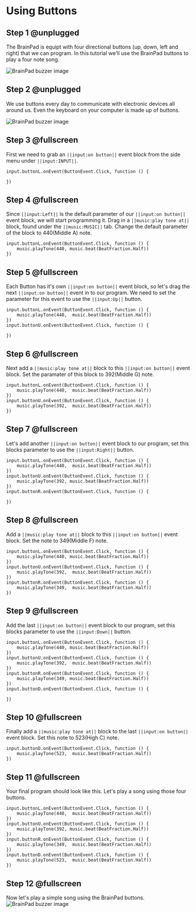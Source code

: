 # Using Buttons

## Step 1 @unplugged
The BrainPad is equipt with four directional buttons (up, down, left and right) that we can program. In this tutorial we'll use the BrainPad buttons to play a four note song.

![BrainPad buzzer image](/static/images/buttons.jpg)

## Step 2 @unplugged
We use buttons every day to communicate with electronic devices all around us. Even the keyboard on your computer is made up of buttons. 

![BrainPad buzzer image](/static/images/keys.jpg)

## Step 3 @fullscreen
First we need to grab an ``||input:on button||`` event block from the side menu under  ``||input:INPUT||``. 

```blocks
input.buttonL.onEvent(ButtonEvent.Click, function () {
	
})
```

## Step 4 @fullscreen
Since ``||input:Left||`` is the default parameter of our ``||input:on button||`` event block, we will start programming it. Drag in a ``||music:play tone at||`` block, found under the ``||music:MUSIC||`` tab. Change the default parameter of the block to 440(Middle A) note.  
 
```blocks
input.buttonL.onEvent(ButtonEvent.Click, function () {
    music.playTone(440, music.beat(BeatFraction.Half))
})
```

## Step 5 @fullscreen
Each Button has it's own ``||input:on button||`` event block, so let's drag the next ``||input:on button||`` event in to our program. We need to set the parameter for this event to use the ``||input:Up||`` button. 

```blocks
input.buttonL.onEvent(ButtonEvent.Click, function () {
    music.playTone(440,  music.beat(BeatFraction.Half))
})
input.buttonU.onEvent(ButtonEvent.Click, function () {
	
})
```

## Step 6 @fullscreen
Next add a ``||music:play tone at||`` block to this ``||input:on button||`` event block. Set the paramater of this block to 392(Middle G) note.

```blocks
input.buttonL.onEvent(ButtonEvent.Click, function () {
    music.playTone(440,  music.beat(BeatFraction.Half))
})
input.buttonU.onEvent(ButtonEvent.Click, function () {
    music.playTone(392,  music.beat(BeatFraction.Half))
})
```

## Step 7 @fullscreen
Let's add another ``||input:on button||`` event block to our program, set this blocks parameter to use the ``||input:Right||`` button. 

```blocks
input.buttonL.onEvent(ButtonEvent.Click, function () {
    music.playTone(440,  music.beat(BeatFraction.Half))
})
input.buttonU.onEvent(ButtonEvent.Click, function () {
    music.playTone(392, music.beat(BeatFraction.Half))
})
input.buttonR.onEvent(ButtonEvent.Click, function () {
	
})
```

## Step 8 @fullscreen
Add a ``||music:play tone at||`` block to this ``||input:on button||`` event block. Set the note to 349(Middle F) note.

```blocks
input.buttonL.onEvent(ButtonEvent.Click, function () {
    music.playTone(440, music.beat(BeatFraction.Half))
})
input.buttonU.onEvent(ButtonEvent.Click, function () {
    music.playTone(392,  music.beat(BeatFraction.Half))
})
input.buttonR.onEvent(ButtonEvent.Click, function () {
    music.playTone(349,  music.beat(BeatFraction.Half))
})
```

## Step 9 @fullscreen
Add the last ``||input:on button||`` event block to our program, set this blocks parameter to use the ``||input:Down||`` button. 

```blocks
input.buttonL.onEvent(ButtonEvent.Click, function () {
    music.playTone(440, music.beat(BeatFraction.Half))
})
input.buttonU.onEvent(ButtonEvent.Click, function () {
    music.playTone(392,  music.beat(BeatFraction.Half))
})
input.buttonR.onEvent(ButtonEvent.Click, function () {
    music.playTone(349, music.beat(BeatFraction.Half))
})
input.buttonD.onEvent(ButtonEvent.Click, function () {
	
})
```

## Step 10 @fullscreen
Finally add a ``||music:play tone at||`` block to the last ``||input:on button||`` event block. Set this note to 523(High C) note.

```blocks
input.buttonD.onEvent(ButtonEvent.Click, function () {
    music.playTone(523,  music.beat(BeatFraction.Half))
})
```

## Step 11 @fullscreen
Your final program should look like this. Let's play a song using those four buttons.  

```blocks
input.buttonL.onEvent(ButtonEvent.Click, function () {
    music.playTone(440,  music.beat(BeatFraction.Half))
})
input.buttonU.onEvent(ButtonEvent.Click, function () {
    music.playTone(392, music.beat(BeatFraction.Half))
})
input.buttonR.onEvent(ButtonEvent.Click, function () {
    music.playTone(349,  music.beat(BeatFraction.Half))
})
input.buttonD.onEvent(ButtonEvent.Click, function () {
    music.playTone(523,  music.beat(BeatFraction.Half))
})
```

## Step 12 @fullscreen
Now let's play a simple song using the BrainPad buttons. 
![BrainPad buzzer image](/static/images/song.jpg)